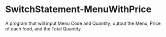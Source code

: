 # SwitchStatement-MenuWithPrice
A program that will input Menu Code and Quantity; output the Menu, Price of each food, and the Total Quantity.
